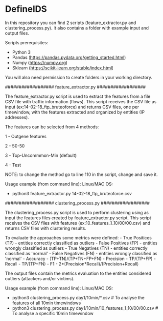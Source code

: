 # DefineIDS

In this repository you can find 2 scripts (feature_extractor.py and clustering_process.py).
It also contains a folder with example input and output files.

Scripts prerequisites:
  - Python 3
  - Pandas (https://pandas.pydata.org/getting_started.html)
  - Numpy (https://numpy.org)
  - Sklearn (https://scikit-learn.org/stable/index.html)

You will also need permission to create folders in your working directory.
  
################## feature_extractor.py ##################

The feature_extractor.py script is used to extract the features from a file CSV file with traffic information (flows).
This script receives the CSV file as input (ex:14-02-18_ftp_bruteoforce) and returns CSV files, one per timewindow, with the features extracted and organized by entities (IP addresses).

The features can be selected from 4 methods:

  1 - Outgene features

  2 - 50-50
  
  3 - Top-Uncommmon-Min (default) 
  
  4 - Test

NOTE: to change the method go to line 110 in the script, change and save it.

Usage example (from command line):
Linux/MAC OS:
  - python3 feature_extractor.py 14-02-18_ftp_bruteoforce.csv
  
################## clustering_process.py ##################

The clustering_process.py script is used to perform clustering using as input the features files created by feature_extractor.py script.
This script receives the CSV files with features (ex:10_features_1_10/00/00.csv) and returns CSV files with clustering results.

To evaluate the approaches some metrics were defined:
    -    True Positices (TP) -  entities correctly classified as outliers
    -    False Positives (FP) - entities wrongly classified as outliers
    -    True Negatives (TN) - entities correctly classified as 'normal'
    -    False Negatives (FN) - entities wrongly classified as 'normal'
    -    Accuracy - (TP+TN)/(TP+TN+FP+FN)
    -    Precision - TP/(TP+FP)
    -    Recall - TP/(TP+FN)
    -    F1 - 2*(Precision*Recall)/(Precision+Recall)
    
The output files contain the metrics evaluation to the entities considered outliers (attackers and/or victims).

Usage example (from command line):
Linux/MAC OS:
  - python3 clustering_process.py day1/10min/*.csv   # To analyse the features of all 10min timewindows
  - python3 clustering_process.py day1/10min/10_features_1_10/00/00.csv # To analyse a specific 10min timewindow
  
  
